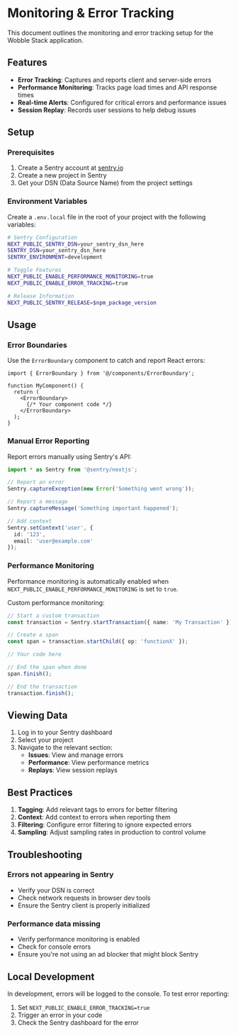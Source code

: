 # Monitoring & Error Tracking

This document outlines the monitoring and error tracking setup for the Wobble Stack application.

## Features

- **Error Tracking**: Captures and reports client and server-side errors
- **Performance Monitoring**: Tracks page load times and API response times
- **Real-time Alerts**: Configured for critical errors and performance issues
- **Session Replay**: Records user sessions to help debug issues

## Setup

### Prerequisites

1. Create a Sentry account at [sentry.io](https://sentry.io)
2. Create a new project in Sentry
3. Get your DSN (Data Source Name) from the project settings

### Environment Variables

Create a `.env.local` file in the root of your project with the following variables:

```bash
# Sentry Configuration
NEXT_PUBLIC_SENTRY_DSN=your_sentry_dsn_here
SENTRY_DSN=your_sentry_dsn_here
SENTRY_ENVIRONMENT=development

# Toggle Features
NEXT_PUBLIC_ENABLE_PERFORMANCE_MONITORING=true
NEXT_PUBLIC_ENABLE_ERROR_TRACKING=true

# Release Information
NEXT_PUBLIC_SENTRY_RELEASE=$npm_package_version
```

## Usage

### Error Boundaries

Use the `ErrorBoundary` component to catch and report React errors:

```tsx
import { ErrorBoundary } from '@/components/ErrorBoundary';

function MyComponent() {
  return (
    <ErrorBoundary>
      {/* Your component code */}
    </ErrorBoundary>
  );
}
```

### Manual Error Reporting

Report errors manually using Sentry's API:

```typescript
import * as Sentry from '@sentry/nextjs';

// Report an error
Sentry.captureException(new Error('Something went wrong'));

// Report a message
Sentry.captureMessage('Something important happened');

// Add context
Sentry.setContext('user', {
  id: '123',
  email: 'user@example.com'
});
```

### Performance Monitoring

Performance monitoring is automatically enabled when `NEXT_PUBLIC_ENABLE_PERFORMANCE_MONITORING` is set to `true`.

Custom performance monitoring:

```typescript
// Start a custom transaction
const transaction = Sentry.startTransaction({ name: 'My Transaction' });

// Create a span
const span = transaction.startChild({ op: 'functionX' });

// Your code here

// End the span when done
span.finish();

// End the transaction
transaction.finish();
```

## Viewing Data

1. Log in to your Sentry dashboard
2. Select your project
3. Navigate to the relevant section:
   - **Issues**: View and manage errors
   - **Performance**: View performance metrics
   - **Replays**: View session replays

## Best Practices

1. **Tagging**: Add relevant tags to errors for better filtering
2. **Context**: Add context to errors when reporting them
3. **Filtering**: Configure error filtering to ignore expected errors
4. **Sampling**: Adjust sampling rates in production to control volume

## Troubleshooting

### Errors not appearing in Sentry
- Verify your DSN is correct
- Check network requests in browser dev tools
- Ensure the Sentry client is properly initialized

### Performance data missing
- Verify performance monitoring is enabled
- Check for console errors
- Ensure you're not using an ad blocker that might block Sentry

## Local Development

In development, errors will be logged to the console. To test error reporting:

1. Set `NEXT_PUBLIC_ENABLE_ERROR_TRACKING=true`
2. Trigger an error in your code
3. Check the Sentry dashboard for the error
